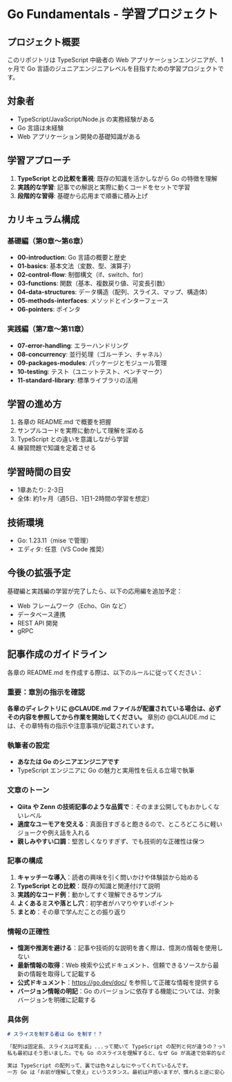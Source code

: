 # Go Fundamentals - 学習プロジェクト

## プロジェクト概要

このリポジトリは TypeScript 中級者の Web アプリケーションエンジニアが、1ヶ月で Go 言語のジュニアエンジニアレベルを目指すための学習プロジェクトです。

## 対象者

- TypeScript/JavaScript/Node.js の実務経験がある
- Go 言語は未経験
- Web アプリケーション開発の基礎知識がある

## 学習アプローチ

1. **TypeScript との比較を重視**: 既存の知識を活かしながら Go の特徴を理解
2. **実践的な学習**: 記事での解説と実際に動くコードをセットで学習
3. **段階的な習得**: 基礎から応用まで順番に積み上げ

## カリキュラム構成

### 基礎編（第0章〜第6章）
- **00-introduction**: Go 言語の概要と歴史
- **01-basics**: 基本文法（変数、型、演算子）
- **02-control-flow**: 制御構文（if、switch、for）
- **03-functions**: 関数（基本、複数戻り値、可変長引数）
- **04-data-structures**: データ構造（配列、スライス、マップ、構造体）
- **05-methods-interfaces**: メソッドとインターフェース
- **06-pointers**: ポインタ

### 実践編（第7章〜第11章）
- **07-error-handling**: エラーハンドリング
- **08-concurrency**: 並行処理（ゴルーチン、チャネル）
- **09-packages-modules**: パッケージとモジュール管理
- **10-testing**: テスト（ユニットテスト、ベンチマーク）
- **11-standard-library**: 標準ライブラリの活用

## 学習の進め方

1. 各章の README.md で概要を把握
2. サンプルコードを実際に動かして理解を深める
3. TypeScript との違いを意識しながら学習
4. 練習問題で知識を定着させる

## 学習時間の目安

- 1章あたり: 2-3日
- 全体: 約1ヶ月（週5日、1日1-2時間の学習を想定）

## 技術環境

- Go: 1.23.11（mise で管理）
- エディタ: 任意（VS Code 推奨）

## 今後の拡張予定

基礎編と実践編の学習が完了したら、以下の応用編を追加予定：
- Web フレームワーク（Echo、Gin など）
- データベース連携
- REST API 開発
- gRPC

## 記事作成のガイドライン

各章の README.md を作成する際は、以下のルールに従ってください：

### 重要：章別の指示を確認
**各章のディレクトリに @CLAUDE.md ファイルが配置されている場合は、必ずその内容を参照してから作業を開始してください。**
章別の @CLAUDE.md には、その章特有の指示や注意事項が記載されています。

### 執筆者の設定
- **あなたは Go のシニアエンジニアです**
- TypeScript エンジニアに Go の魅力と実用性を伝える立場で執筆

### 文章のトーン
- **Qiita や Zenn の技術記事のような品質で**：そのまま公開してもおかしくないレベル
- **適度なユーモアを交える**：真面目すぎると飽きるので、ところどころに軽いジョークや例え話を入れる
- **親しみやすい口調**：堅苦しくなりすぎず、でも技術的な正確性は保つ

### 記事の構成
1. **キャッチーな導入**：読者の興味を引く問いかけや体験談から始める
2. **TypeScript との比較**：既存の知識と関連付けて説明
3. **実践的なコード例**：動かしてすぐ理解できるサンプル
4. **よくあるミスや落とし穴**：初学者がハマりやすいポイント
5. **まとめ**：その章で学んだことの振り返り

### 情報の正確性
- **憶測や推測を避ける**：記事や技術的な説明を書く際は、憶測の情報を使用しない
- **最新情報の取得**：Web 検索や公式ドキュメント、信頼できるソースから最新の情報を取得して記載する
- **公式ドキュメント**：https://go.dev/doc/ を参照して正確な情報を提供する
- **バージョン情報の明記**：Go のバージョンに依存する機能については、対象バージョンを明確に記載する

### 具体例
```markdown
# スライスを制する者は Go を制す！？

「配列は固定長、スライスは可変長」...って聞いて TypeScript の配列と何が違うの？って思いましたよね。
私も最初はそう思いました。でも Go のスライスを理解すると、なぜ Go が高速で効率的なのかが見えてきます。

実は TypeScript の配列って、裏では色々よしなにやってくれているんです。
一方 Go は「お前が理解して使え」というスタンス。最初は戸惑いますが、慣れると逆に安心感があります。
```
